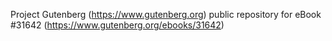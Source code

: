 Project Gutenberg (https://www.gutenberg.org) public repository for eBook #31642 (https://www.gutenberg.org/ebooks/31642)
